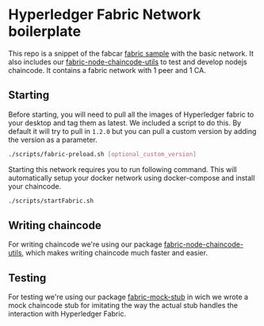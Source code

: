 # Hyperledger Fabric Network boilerplate
This repo is a snippet of the fabcar [fabric sample](https://github.com/hyperledger/fabric-samples) with the basic network. It also includes our [fabric-node-chaincode-utils](https://github.com/wearetheledger/fabric-node-chaincode-utils) to test and develop nodejs chaincode. It contains a fabric network with 1 peer and 1 CA.

## Starting 
Before starting, you will need to pull all the images of Hyperledger fabric to your desktop and tag them as latest. We included a script to do this. By default it will try to pull in `1.2.0` but you can pull a custom version by adding the version as a parameter.
```bash
./scripts/fabric-preload.sh [optional_custom_version]
```
Starting this network requires you to run following command. This will automatically setup your docker network using docker-compose and install your chaincode.
```bash
./scripts/startFabric.sh
```

## Writing chaincode
For writing chaincode we're using our package [fabric-node-chaincode-utils](https://github.com/wearetheledger/fabric-node-chaincode-utils), which makes writing chaincode much faster and easier.
## Testing
For testing we're using our package [fabric-mock-stub](https://github.com/wearetheledger/fabric-mock-stub) in wich we wrote a mock chaincode stub for imitating the way the actual stub handles the interaction with Hyperledger Fabric.

